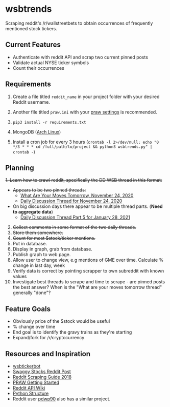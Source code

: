 # wsbtrends

Scraping reddit's /r/wallstreetbets to obtain occurrences of frequently mentioned stock tickers.

## Current Features

* Authenticate with reddit API and scrap two current pinned posts
* Validate actual NYSE ticker symbols
* Count their occurrences

## Requirements

1. Create a file titled `reddit_name` in your project folder with your desired Reddit username.

2. Another file titled `praw.ini` with your [praw settings](https://praw.readthedocs.io/en/latest/getting_started/authentication.html) is recommended.

3. `pip3 install -r requirements.txt`

4. MongoDB ([Arch Linux](https://aur.archlinux.org/packages/mongodb-bin/))

5. Install a cron job for every 3 hours (`crontab -l 2>/dev/null; echo "0 */3 * * * cd /full/path/to/project && python3 wsbtrends.py" | crontab -`)

## Planning

~~1. Learn how to crawl reddit, specifically the DD WSB thread in this format:~~
   * ~~Appears to be two pinned threads:~~
     * [What Are Your Moves Tomorrow, November 24, 2020](https://www.reddit.com/r/wallstreetbets/comments/jzqior/what_are_your_moves_tomorrow_november_24_2020/)
     * [Daily Discussion Thread for November 24, 2020](https://www.reddit.com/r/wallstreetbets/comments/k03375/daily_discussion_thread_for_november_24_2020/)
   * On big discussion days there appear to be multiple thread parts. (**Need to aggregate data**)
        * [Daily Discussion Thread Part 5 for January 28, 2021](https://www.reddit.com/r/wallstreetbets/comments/l78za1/daily_discussion_thread_part_5_for_january_28_2021/)

2. ~~Collect comments in some format of the two daily threads.~~
3. ~~Store them somewhere.~~
4. ~~Count for most $stock/ticker mentions.~~
5. Put in database.
6. Display in graph, grab from database.
7. Publish graph to web page. 
8. Allow user to change view, e.g mentions of GME over time. Calculate % change in last day, week
9. Verify data is correct by pointing scrapper to own subreddit with known values
10. Investigate best threads to scrape and time to scrape - are pinned posts the best answer? When is the "What are your moves tomorrow thread" generally "done"?


## Feature Goals

* Obviously price of the $stock would be useful
* % change over time
* End goal is to identify the gravy trains as they're starting
* Expand/fork for /r/cryptocurrency


## Resources and Inspiration

* [wsbtickerbot](https://github.com/RyanElliott10/wsbtickerbot)
* [Swaggy Stocks Reddit Post](https://www.reddit.com/r/wallstreetbets/comments/blukl1/i_created_a_fullblown_wallstreetbets_sentiment/)
* [Reddit Scraping Guide 2018](https://www.storybench.org/how-to-scrape-reddit-with-python/)
* [PRAW Getting Started](https://praw.readthedocs.io/en/v7.1.0/getting_started/quick_start.html)
* [Reddit API Wiki](https://github.com/reddit-archive/reddit/wiki/API)
* [Python Structure](https://www.reddit.com/r/learnpython/comments/37lbe3/which_is_more_pythonic_should_i_have_a_main/)
* Reddit user [pdwp90](https://www.reddit.com/user/pdwp90) also has a similar project.
